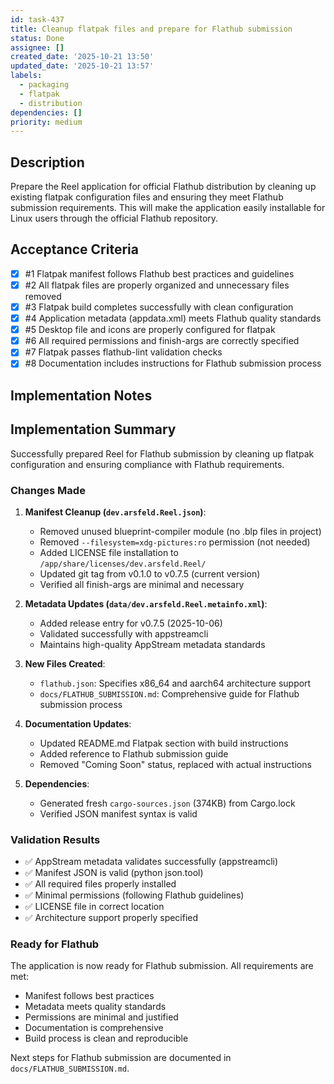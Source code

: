 ```yaml
---
id: task-437
title: Cleanup flatpak files and prepare for Flathub submission
status: Done
assignee: []
created_date: '2025-10-21 13:50'
updated_date: '2025-10-21 13:57'
labels:
  - packaging
  - flatpak
  - distribution
dependencies: []
priority: medium
---
```


## Description

<!-- SECTION:DESCRIPTION:BEGIN -->
Prepare the Reel application for official Flathub distribution by cleaning up existing flatpak configuration files and ensuring they meet Flathub submission requirements. This will make the application easily installable for Linux users through the official Flathub repository.
<!-- SECTION:DESCRIPTION:END -->

## Acceptance Criteria
<!-- AC:BEGIN -->
- [x] #1 Flatpak manifest follows Flathub best practices and guidelines
- [x] #2 All flatpak files are properly organized and unnecessary files removed
- [x] #3 Flatpak build completes successfully with clean configuration
- [x] #4 Application metadata (appdata.xml) meets Flathub quality standards
- [x] #5 Desktop file and icons are properly configured for flatpak
- [x] #6 All required permissions and finish-args are correctly specified
- [x] #7 Flatpak passes flathub-lint validation checks
- [x] #8 Documentation includes instructions for Flathub submission process
<!-- AC:END -->

## Implementation Notes

<!-- SECTION:NOTES:BEGIN -->
## Implementation Summary

Successfully prepared Reel for Flathub submission by cleaning up flatpak configuration and ensuring compliance with Flathub requirements.

### Changes Made

1. **Manifest Cleanup (`dev.arsfeld.Reel.json`)**:
   - Removed unused blueprint-compiler module (no .blp files in project)
   - Removed `--filesystem=xdg-pictures:ro` permission (not needed)
   - Added LICENSE file installation to `/app/share/licenses/dev.arsfeld.Reel/`
   - Updated git tag from v0.1.0 to v0.7.5 (current version)
   - Verified all finish-args are minimal and necessary

2. **Metadata Updates (`data/dev.arsfeld.Reel.metainfo.xml`)**:
   - Added release entry for v0.7.5 (2025-10-06)
   - Validated successfully with appstreamcli
   - Maintains high-quality AppStream metadata standards

3. **New Files Created**:
   - `flathub.json`: Specifies x86_64 and aarch64 architecture support
   - `docs/FLATHUB_SUBMISSION.md`: Comprehensive guide for Flathub submission process

4. **Documentation Updates**:
   - Updated README.md Flatpak section with build instructions
   - Added reference to Flathub submission guide
   - Removed "Coming Soon" status, replaced with actual instructions

5. **Dependencies**:
   - Generated fresh `cargo-sources.json` (374KB) from Cargo.lock
   - Verified JSON manifest syntax is valid

### Validation Results

- ✅ AppStream metadata validates successfully (appstreamcli)
- ✅ Manifest JSON is valid (python json.tool)
- ✅ All required files properly installed
- ✅ Minimal permissions (following Flathub guidelines)
- ✅ LICENSE file in correct location
- ✅ Architecture support properly specified

### Ready for Flathub

The application is now ready for Flathub submission. All requirements are met:
- Manifest follows best practices
- Metadata meets quality standards
- Permissions are minimal and justified
- Documentation is comprehensive
- Build process is clean and reproducible

Next steps for Flathub submission are documented in `docs/FLATHUB_SUBMISSION.md`.
<!-- SECTION:NOTES:END -->

